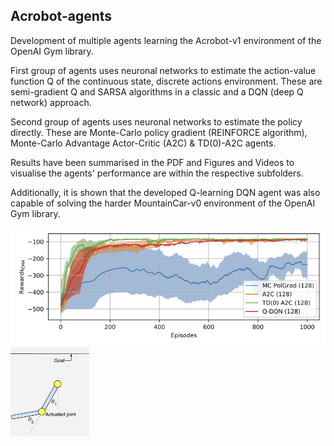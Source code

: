 ## Acrobot-agents

Development of multiple agents learning the Acrobot-v1 environment of the OpenAI Gym library.

First group of agents uses neuronal networks to estimate the action-value function Q of the continuous state, discrete actions environment. These are semi-gradient Q and SARSA algorithms in a classic and a DQN (deep Q network) approach.

Second group of agents uses neuronal networks to estimate the policy directly. These are Monte-Carlo policy gradient (REINFORCE algorithm), Monte-Carlo Advantage Actor-Critic (A2C) & TD(0)-A2C agents.

Results have been summarised in the PDF and Figures and Videos to visualise the agents' performance are within the respective subfolders.

Additionally, it is shown that the developed Q-learning DQN agent was also capable of solving the harder MountainCar-v0 environment of the OpenAI Gym library.

<p float="center">
  <img src="./images/nnp_agents_v6.png" />
  <img float="right" src="./images/acrobot_env.png" width="25%" /> 
</p>

